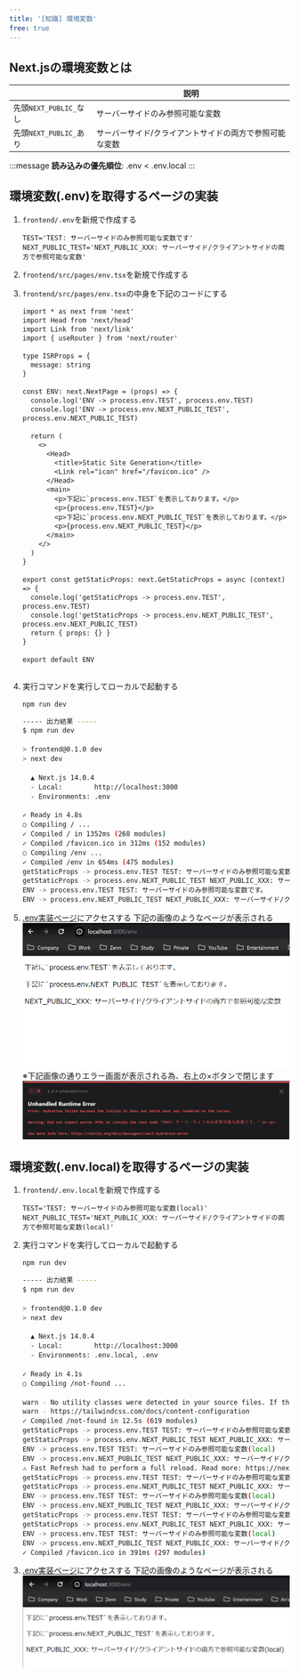 ```yaml
---
title: '[知識] 環境変数'
free: true
---
```


## Next.jsの環境変数とは

|  | 説明 |
| ---- | ---- |
| 先頭`NEXT_PUBLIC_`なし | サーバーサイドのみ参照可能な変数 |
| 先頭`NEXT_PUBLIC_`あり | サーバーサイド/クライアントサイドの両方で参照可能な変数 |

:::message
**読み込みの優先順位**: .env < .env.local
:::


## 環境変数(.env)を取得するページの実装
1. `frontend/.env`を新規で作成する
    ```.env: frontend/.env
    TEST='TEST: サーバーサイドのみ参照可能な変数です'
    NEXT_PUBLIC_TEST='NEXT_PUBLIC_XXX: サーバーサイド/クライアントサイドの両方で参照可能な変数'
    ```
2. `frontend/src/pages/env.tsx`を新規で作成する
3. `frontend/src/pages/env.tsx`の中身を下記のコードにする
    ```tsx: frontend/src/pages/env.tsx
    import * as next from 'next'
    import Head from 'next/head'
    import Link from 'next/link'
    import { useRouter } from 'next/router'

    type ISRProps = {
      message: string
    }

    const ENV: next.NextPage = (props) => {
      console.log('ENV -> process.env.TEST', process.env.TEST)
      console.log('ENV -> process.env.NEXT_PUBLIC_TEST', process.env.NEXT_PUBLIC_TEST)

      return (
        <>
          <Head>
            <title>Static Site Generation</title>
            <Link rel="icon" href="/favicon.ico" />
          </Head>
          <main>
            <p>下記に`process.env.TEST`を表示しております。</p>
            <p>{process.env.TEST}</p>
            <p>下記に`process.env.NEXT_PUBLIC_TEST`を表示しております。</p>
            <p>{process.env.NEXT_PUBLIC_TEST}</p>
          </main>
        </>
      )
    }

    export const getStaticProps: next.GetStaticProps = async (context) => {
      console.log('getStaticProps -> process.env.TEST', process.env.TEST)
      console.log('getStaticProps -> process.env.NEXT_PUBLIC_TEST', process.env.NEXT_PUBLIC_TEST)
      return { props: {} }
    }

    export default ENV


    ```

4. 実行コマンドを実行してローカルで起動する
    ```bash
    npm run dev
    ```

    ```bash
    ----- 出力結果 -----
    $ npm run dev

    > frontend@0.1.0 dev
    > next dev

      ▲ Next.js 14.0.4
      - Local:        http://localhost:3000
      - Environments: .env

    ✓ Ready in 4.8s
    ○ Compiling / ...
    ✓ Compiled / in 1352ms (268 modules)
    ✓ Compiled /favicon.ico in 312ms (152 modules)
    ○ Compiling /env ...
    ✓ Compiled /env in 654ms (475 modules)
    getStaticProps -> process.env.TEST TEST: サーバーサイドのみ参照可能な変数です。
    getStaticProps -> process.env.NEXT_PUBLIC_TEST NEXT_PUBLIC_XXX: サーバーサイド/クライアントサイドの両方で参照可能な変数
    ENV -> process.env.TEST TEST: サーバーサイドのみ参照可能な変数です。
    ENV -> process.env.NEXT_PUBLIC_TEST NEXT_PUBLIC_XXX: サーバーサイド/クライアントサイドの両方で参照可能な変数

    ```
5. [.env実装ページ](http://localhost:3000/env)にアクセスする
    下記の画像のようなページが表示される
    ![nextjs-env-step01](/images/books/nextjs-ts-tutorial/env/nextjs-env-step01.png)
    ※下記画像の通りエラー画面が表示される為、右上の×ボタンで閉じます
    ![nextjs-env-step02](/images/books/nextjs-ts-tutorial/env/nextjs-env-step02.png)

## 環境変数(.env.local)を取得するページの実装
1. `frontend/.env.local`を新規で作成する
    ```.env: frontend/.env.local
    TEST='TEST: サーバーサイドのみ参照可能な変数(local)'
    NEXT_PUBLIC_TEST='NEXT_PUBLIC_XXX: サーバーサイド/クライアントサイドの両方で参照可能な変数(local)'
    ```
2. 実行コマンドを実行してローカルで起動する
    ```bash
    npm run dev
    ```

    ```bash
    ----- 出力結果 -----
    $ npm run dev

    > frontend@0.1.0 dev
    > next dev

      ▲ Next.js 14.0.4
      - Local:        http://localhost:3000
      - Environments: .env.local, .env

    ✓ Ready in 4.1s
    ○ Compiling /not-found ...

    warn - No utility classes were detected in your source files. If this is unexpected, double-check the `content` option in your Tailwind CSS configuration.
    warn - https://tailwindcss.com/docs/content-configuration
    ✓ Compiled /not-found in 12.5s (619 modules)
    getStaticProps -> process.env.TEST TEST: サーバーサイドのみ参照可能な変数(local)
    getStaticProps -> process.env.NEXT_PUBLIC_TEST NEXT_PUBLIC_XXX: サーバーサイド/クライアントサイドの両方で参照可能な変数(local)
    ENV -> process.env.TEST TEST: サーバーサイドのみ参照可能な変数(local)
    ENV -> process.env.NEXT_PUBLIC_TEST NEXT_PUBLIC_XXX: サーバーサイド/クライアントサイドの両方で参照可能な変数(local)
    ⚠ Fast Refresh had to perform a full reload. Read more: https://nextjs.org/docs/messages/fast-refresh-reload
    getStaticProps -> process.env.TEST TEST: サーバーサイドのみ参照可能な変数(local)
    getStaticProps -> process.env.NEXT_PUBLIC_TEST NEXT_PUBLIC_XXX: サーバーサイド/クライアントサイドの両方で参照可能な変数(local)
    ENV -> process.env.TEST TEST: サーバーサイドのみ参照可能な変数(local)
    ENV -> process.env.NEXT_PUBLIC_TEST NEXT_PUBLIC_XXX: サーバーサイド/クライアントサイドの両方で参照可能な変数(local)
    getStaticProps -> process.env.TEST TEST: サーバーサイドのみ参照可能な変数(local)
    getStaticProps -> process.env.NEXT_PUBLIC_TEST NEXT_PUBLIC_XXX: サーバーサイド/クライアントサイドの両方で参照可能な変数(local)
    ENV -> process.env.TEST TEST: サーバーサイドのみ参照可能な変数(local)
    ENV -> process.env.NEXT_PUBLIC_TEST NEXT_PUBLIC_XXX: サーバーサイド/クライアントサイドの両方で参照可能な変数(local)
    ✓ Compiled /favicon.ico in 391ms (297 modules)
    ```
5. [.env実装ページ](http://localhost:3000/env)にアクセスする
    下記の画像のようなページが表示される
    ![nextjs-env-step03](/images/books/nextjs-ts-tutorial/env/nextjs-env-step03.png)